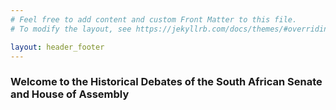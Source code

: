 ```yaml
---
# Feel free to add content and custom Front Matter to this file.
# To modify the layout, see https://jekyllrb.com/docs/themes/#overriding-theme-defaults

layout: header_footer
---
```


<h3>Welcome to the Historical Debates of the South African Senate and House of Assembly</h3>
